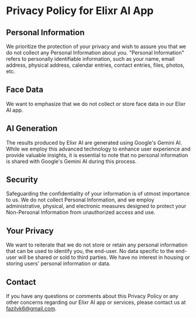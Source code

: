 # Privacy Policy for Elixr AI App

## Personal Information

We prioritize the protection of your privacy and wish to assure you that we do not collect any Personal Information about you. "Personal Information" refers to personally identifiable information, such as your name, email address, physical address, calendar entries, contact entries, files, photos, etc.

## Face Data

We want to emphasize that we do not collect or store face data in our Elixr AI app.

## AI Generation

The results produced by Elixr AI are generated using Google's Gemini AI. While we employ this advanced technology to enhance user experience and provide valuable insights, it is essential to note that no personal information is shared with Google's Gemini AI during this process.

## Security

Safeguarding the confidentiality of your information is of utmost importance to us. We do not collect Personal Information, and we employ administrative, physical, and electronic measures designed to protect your Non-Personal Information from unauthorized access and use.

## Your Privacy

We want to reiterate that we do not store or retain any personal information that can be used to identify you, the end-user. No data specific to the end-user will be shared or sold to third parties. We have no interest in housing or storing users' personal information or data.

## Contact

If you have any questions or comments about this Privacy Policy or any other concerns regarding our Elixr AI app or services, please contact us at [fazilvk6@gmail.com](mailto:fazilvk6@gmail.com).
